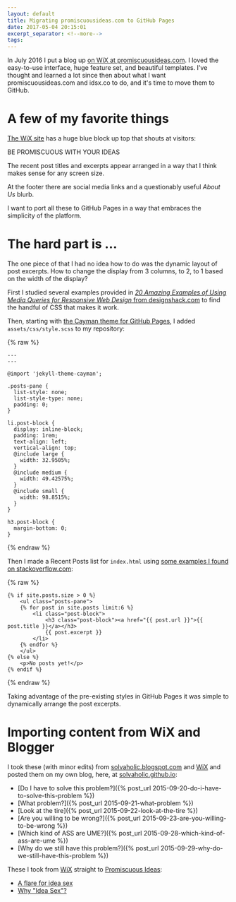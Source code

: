 ```yaml
---
layout: default
title: Migrating promiscuousideas.com to GitHub Pages
date: 2017-05-04 20:15:01
excerpt_separator: <!--more-->
tags:
---
```


In July 2016 I put a blog up [on WiX at promiscuousideas.com](http://mrwinans.wixsite.com/promiscuousideas). I loved the easy-to-use interface, huge feature set, and beautiful templates. I've thought and learned a lot since then about what I want promiscuousideas.com and idsx.co to do, and it's time to move them to GitHub.
<!--more-->

# A few of my favorite things
[The WiX site](http://mrwinans.wixsite.com/promiscuousideas) has a huge blue block up top that shouts at visitors:

BE PROMISCUOUS WITH YOUR IDEAS

The recent post titles and excerpts appear arranged in a way that I think makes sense for any screen size.

At the footer there are social media links and a questionably useful _About Us_ blurb.

I want to port all these to GitHub Pages in a way that embraces the simplicity of the platform.

# The hard part is ...
The one piece of that I had no idea how to do was the dynamic layout of post excerpts. How to change the display from 3 columns, to 2, to 1 based on the width of the display?

First I studied several examples provided in [_20 Amazing Examples of Using Media Queries for Responsive Web Design_ from designshack.com](https://designshack.net/articles/css/20-amazing-examples-of-using-media-queries-for-responsive-web-design/) to find the handful of CSS that makes it work.

Then, starting with [the Cayman theme for GitHub Pages](https://github.com/pages-themes/cayman), I added `assets/css/style.scss` to my repository:

{% raw %}
```text
---
---

@import 'jekyll-theme-cayman';

.posts-pane {
  list-style: none;
  list-style-type: none;
  padding: 0;
}

li.post-block {
  display: inline-block;
  padding: 1rem;
  text-align: left;
  vertical-align: top;
  @include large {
    width: 32.9505%;
  }
  @include medium {
    width: 49.42575%;
  }
  @include small {
    width: 98.8515%;
  }
}

h3.post-block {
  margin-bottom: 0;
}
```
{% endraw %}

Then I made a Recent Posts list for `index.html` using [some examples I found on stackoverflow.com](http://stackoverflow.com/questions/17890493/how-can-i-show-just-the-most-recent-post-on-my-home-page-with-jekyll):

{% raw %}
```text
{% if site.posts.size > 0 %}
    <ul class="posts-pane">
    {% for post in site.posts limit:6 %}
        <li class="post-block">
            <h3 class="post-block"><a href="{{ post.url }}">{{ post.title }}</a></h3>
            {{ post.excerpt }}
        </li>
    {% endfor %}
    </ul>
{% else %}
    <p>No posts yet!</p>
{% endif %}
```
{% endraw %}

Taking advantage of the pre-existing styles in GitHub Pages it was simple to dynamically arrange the post excerpts.

# Importing content from WiX and Blogger
I took these (with minor edits) from [solvaholic.blogspot.com](https://solvaholic.blogspot.com) and [WiX](http://mrwinans.wixsite.com/promiscuousideas) and posted them on my own blog, here, at [solvaholic.github.io](https://solvaholic.github.io/):
* [Do I have to solve this problem?]({% post_url 2015-09-20-do-i-have-to-solve-this-problem %})
* [What problem?]({% post_url 2015-09-21-what-problem %})
* [Look at the tire]({% post_url 2015-09-22-look-at-the-tire %})
* [Are you willing to be wrong?]({% post_url 2015-09-23-are-you-willing-to-be-wrong %})
* [Which kind of ASS are UME?]({% post_url 2015-09-28-which-kind-of-ass-are-ume %})
* [Why do we still have this problem?]({% post_url 2015-09-29-why-do-we-still-have-this-problem %})

These I took from [WiX](http://mrwinans.wixsite.com/promiscuousideas) straight to [Promiscuous Ideas](https://promiscuous-ideas.github.io):
* [A flare for idea sex](https://promiscuous-ideas.github.io/2016/07/13/a-flare-for-idea-sex.html)
* [Why "Idea Sex"?](https://promiscuous-ideas.github.io/2016/07/13/why-idea-sex.html)
